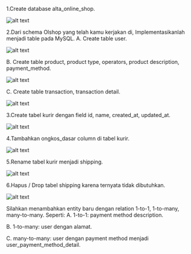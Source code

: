 1.Create database alta_online_shop.

![alt text](https://github.com/abdansyakur14002/DE_Abdan-Syakur/blob/main/08.Relational%20Database/screenshot/DDL_NO1.jpeg?raw=true)

2.Dari schema Olshop yang telah kamu kerjakan di, Implementasikanlah menjadi table pada MySQL.
A. Create table user.

![alt text](https://github.com/abdansyakur14002/DE_Abdan-Syakur/blob/main/08.Relational%20Database/screenshot/DDL_NO2A.jpeg?raw=true)

B. Create table product, product type, operators, product description, payment_method.

![alt text](https://github.com/abdansyakur14002/DE_Abdan-Syakur/blob/main/08.Relational%20Database/screenshot/DDL_NO2B.jpeg?raw=true)

C. Create table transaction, transaction detail.

![alt text](https://github.com/abdansyakur14002/DE_Abdan-Syakur/blob/main/08.Relational%20Database/screenshot/DDL_NO2C.jpeg?raw=true)

3.Create tabel kurir dengan field id, name, created_at, updated_at.

![alt text](https://github.com/abdansyakur14002/DE_Abdan-Syakur/blob/main/08.Relational%20Database/screenshot/DDL_NO3.jpeg?raw=true)

4.Tambahkan ongkos_dasar column di tabel kurir.

![alt text](https://github.com/abdansyakur14002/DE_Abdan-Syakur/blob/main/08.Relational%20Database/screenshot/DDL_NO4.jpeg?raw=true)

5.Rename tabel kurir menjadi shipping.

![alt text](https://github.com/abdansyakur14002/DE_Abdan-Syakur/blob/main/08.Relational%20Database/screenshot/DDL_NO5.jpeg?raw=true)

6.Hapus / Drop tabel shipping karena ternyata tidak dibutuhkan.

![alt text](https://github.com/abdansyakur14002/DE_Abdan-Syakur/blob/main/08.Relational%20Database/screenshot/DDL_NO6.jpeg?raw=true)

Silahkan menambahkan entity baru dengan relation 1-to-1, 1-to-many, many-to-many. Seperti:
A. 1-to-1: payment method description.

B. 1-to-many: user dengan alamat.

C. many-to-many: user dengan payment method menjadi user_payment_method_detail.